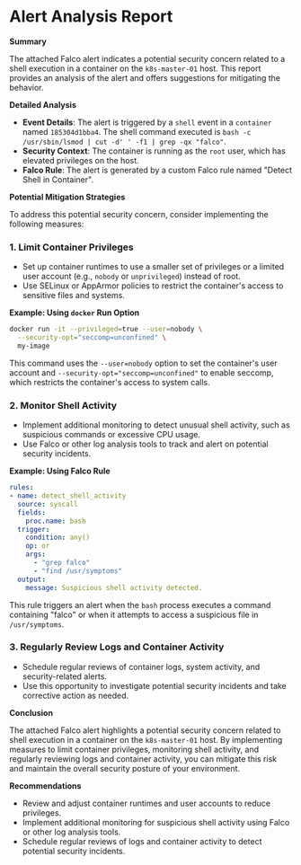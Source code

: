 **Alert Analysis Report**
==========================

**Summary**

The attached Falco alert indicates a potential security concern related to a shell execution in a container on the `k8s-master-01` host. This report provides an analysis of the alert and offers suggestions for mitigating the behavior.

**Detailed Analysis**

* **Event Details**: The alert is triggered by a `shell` event in a `container` named `185304d1bba4`. The shell command executed is `bash -c /usr/sbin/lsmod | cut -d' ' -f1 | grep -qx "falco"`.
* **Security Context**: The container is running as the `root` user, which has elevated privileges on the host.
* **Falco Rule**: The alert is generated by a custom Falco rule named "Detect Shell in Container".

**Potential Mitigation Strategies**

To address this potential security concern, consider implementing the following measures:

### 1. Limit Container Privileges

*   Set up container runtimes to use a smaller set of privileges or a limited user account (e.g., `nobody` or `unprivileged`) instead of root.
*   Use SELinux or AppArmor policies to restrict the container's access to sensitive files and systems.

**Example: Using `docker` Run Option**
```bash
docker run -it --privileged=true --user=nobody \
  --security-opt="seccomp=unconfined" \
  my-image
```
This command uses the `--user=nobody` option to set the container's user account and `--security-opt="seccomp=unconfined"` to enable seccomp, which restricts the container's access to system calls.

### 2. Monitor Shell Activity

*   Implement additional monitoring to detect unusual shell activity, such as suspicious commands or excessive CPU usage.
*   Use Falco or other log analysis tools to track and alert on potential security incidents.

**Example: Using Falco Rule**
```yml
rules:
- name: detect_shell_activity
  source: syscall
  fields:
    proc.name: bash
  trigger:
    condition: any()
    op: or
    args:
      - "grep falco"
      - "find /usr/symptoms"
  output:
    message: Suspicious shell activity detected.
```
This rule triggers an alert when the `bash` process executes a command containing "falco" or when it attempts to access a suspicious file in `/usr/symptoms`.

### 3. Regularly Review Logs and Container Activity

*   Schedule regular reviews of container logs, system activity, and security-related alerts.
*   Use this opportunity to investigate potential security incidents and take corrective action as needed.

**Conclusion**

The attached Falco alert highlights a potential security concern related to shell execution in a container on the `k8s-master-01` host. By implementing measures to limit container privileges, monitoring shell activity, and regularly reviewing logs and container activity, you can mitigate this risk and maintain the overall security posture of your environment.

**Recommendations**

*   Review and adjust container runtimes and user accounts to reduce privileges.
*   Implement additional monitoring for suspicious shell activity using Falco or other log analysis tools.
*   Schedule regular reviews of logs and container activity to detect potential security incidents.